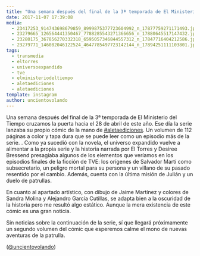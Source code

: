 ```yaml
---
title: "Una semana después del final de la 3ª temporada de El Ministerio del Tiempo cruzamos la puerta hacia el 28 de abril de este año"
date: 2017-11-07 17:39:08
media: 
  - 23417253_914743698679859_8999875377723604992_n_17877759271171493.jpg
  - 23279665_126564441350467_7788285543271366656_n_17880645517147432.jpg
  - 23280175_367856270332318_6595057346844557312_n_17847716404212586.jpg
  - 23279771_146082046122524_4647785497723142144_n_17894251111103801.jpg
tags: 
  - transmedia
  - eltorres
  - universoexpandido
  - tve
  - elministeriodeltiempo
  - aletaediciones
  - aletaediciones
template: instagram
author: uncientovolando
---
```


Una semana después del final de la 3ª temporada de El Ministerio del Tiempo cruzamos la puerta hacia el 28 de abril de este año. Ese día la serie lanzaba su propio cómic de la mano de [#aletaediciones](/tags/aletaediciones). Un volumen de 112 páginas a color y tapa dura que se puede leer como un episodio más de la serie. .
Como ya sucedió con la novela, el universo expandido vuelve a alimentar a la propia serie y la historia narrada por El Torres y Desiree Bressend presagiaba algunos de los elementos que veríamos en los episodios finales de la ficción de TVE: los orígenes de Salvador Martí como subsecretario, un peligro mortal para su persona y un villano de su pasado resentido por el cambio. Además, cuenta con la última misión de Julián y un duelo de patrullas.

En cuanto al apartado artístico, con dibujo de Jaime Martínez y colores de Sandra Molina y Alejandro García Cutillas, se adapta bien a la oscuridad de la historia pero me resultó algo estático. Aunque la mera existencia de este cómic es una gran noticia.

Sin noticias sobre la continuación de la serie, sí que llegará próximamente un segundo volumen del cómic que esperemos calme el mono de nuevas aventuras de la patrulla.

([@uncientovolando](https://instagram.com/uncientovolando))
